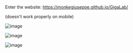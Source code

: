 Enter the website: https://monkegiuseppe.github.io/GigaLab/

(doesn't work properly on mobile)

![image](https://github.com/user-attachments/assets/d83648e6-3ed2-4f42-9ded-686a73f1075a)


![image](https://github.com/user-attachments/assets/30b65d0c-becc-408c-9ea3-e5d757014037)


![image](https://github.com/user-attachments/assets/d4a7f716-be2e-4575-8be6-f39d6ebe31c3)

